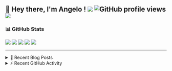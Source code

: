 ## 👋 Hey there, I'm Angelo ! ![](https://img.shields.io/badge/Intel-Core_i5_12th-0071C5?style=for-the-badge&logo=intel&logoColor=white) ![GitHub profile views](https://komarev.com/ghpvc/?username=angelodotnet&color=blue&style=for-the-badge) <a href="https://www.buymeacoffee.com/angelodotnet" target="_blank"><img src="https://img.shields.io/badge/Buy%20Me%20A%20Coffee-FFDD00.svg?style=for-the-badge&logo=Buy-Me-A-Coffee&logoColor=black"></a>

### 📊 GitHub Stats
![](http://github-profile-summary-cards.vercel.app/api/cards/profile-details?username=angelodotnet&theme=darcula)
![](http://github-profile-summary-cards.vercel.app/api/cards/repos-per-language?username=angelodotnet&theme=dracula)
![](http://github-profile-summary-cards.vercel.app/api/cards/most-commit-language?username=angelodotnet&theme=dracula)
![](http://github-profile-summary-cards.vercel.app/api/cards/stats?username=angelodotnet&theme=dracula)
![](http://github-profile-summary-cards.vercel.app/api/cards/productive-time?username=angelodotnet&theme=dracula&utcOffset=8)

---

<details>
  <summary>📝 Recent Blog Posts</summary>

  <!-- BLOG-POST-LIST:START -->
- [How to create a simple appointment calendar](https://dev.to/angelodotnet/example-to-create-a-appointment-calendar-477n)
- [Docker configurations for .NET applications and more](https://dev.to/angelodotnet/docker-configurations-for-net-applications-and-more-1pg8)
- [How to create a background email sender with outbox pattern integration](https://dev.to/angelodotnet/example-to-create-a-background-email-sender-with-outbox-pattern-integration-4cdl)
- [How to create a background email sender](https://dev.to/angelodotnet/example-to-create-a-background-email-sender-31i)
- [How to use HashiCorpVault in a .NET 8 Web Api project](https://dev.to/angelodotnet/how-to-use-hashicorpvault-in-a-net-8-web-api-project-1f1m)
<!-- BLOG-POST-LIST:END -->
  
</details>

<details>
  <summary> ⚡ Recent GitHub Activity</summary>

  <!--START_SECTION:activity-->
1. 🚀 Published release [GSWCloudApp.Common 1.0.64](https://github.com/AngeloDotNet/GSWCloudApp/releases/tag/Common_v1.0.64) in [AngeloDotNet/GSWCloudApp](https://github.com/AngeloDotNet/GSWCloudApp)
2. 🎉 Merged PR [#71](https://github.com/AngeloDotNet/GSWCloudApp/pull/71) in [AngeloDotNet/GSWCloudApp](https://github.com/AngeloDotNet/GSWCloudApp)
3. 💪 Opened PR [#71](https://github.com/AngeloDotNet/GSWCloudApp/pull/71) in [AngeloDotNet/GSWCloudApp](https://github.com/AngeloDotNet/GSWCloudApp)
4. 🚀 Published release [GSWCloudApp.Common 1.0.63](https://github.com/AngeloDotNet/GSWCloudApp/releases/tag/Common_v1.0.63) in [AngeloDotNet/GSWCloudApp](https://github.com/AngeloDotNet/GSWCloudApp)
5. 🎉 Merged PR [#70](https://github.com/AngeloDotNet/GSWCloudApp/pull/70) in [AngeloDotNet/GSWCloudApp](https://github.com/AngeloDotNet/GSWCloudApp)
<!--END_SECTION:activity-->

</details>
